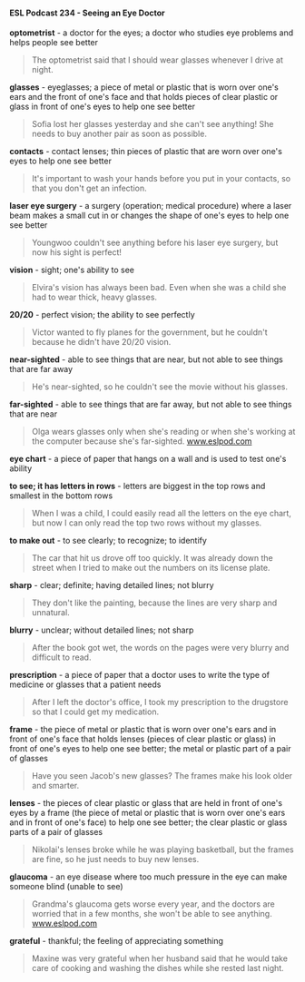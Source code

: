 #### ESL Podcast 234 - Seeing an Eye Doctor

**optometrist** - a doctor for the eyes; a doctor who studies eye problems and
helps people see better

> The optometrist said that I should wear glasses whenever I drive at night.

**glasses** - eyeglasses; a piece of metal or plastic that is worn over one's ears
and the front of one's face and that holds pieces of clear plastic or glass in front
of one's eyes to help one see better

> Sofia lost her glasses yesterday and she can't see anything! She needs to buy
another pair as soon as possible.

**contacts** - contact lenses; thin pieces of plastic that are worn over one's eyes to
help one see better

> It's important to wash your hands before you put in your contacts, so that you
don't get an infection.

**laser eye surgery** - a surgery (operation; medical procedure) where a laser
beam makes a small cut in or changes the shape of one's eyes to help one see
better

> Youngwoo couldn't see anything before his laser eye surgery, but now his sight
is perfect!

**vision** - sight; one's ability to see

> Elvira's vision has always been bad. Even when she was a child she had to
wear thick, heavy glasses.

**20/20** - perfect vision; the ability to see perfectly

> Victor wanted to fly planes for the government, but he couldn't because he
didn't have 20/20 vision.

**near-sighted** - able to see things that are near, but not able to see things that
are far away

> He's near-sighted, so he couldn't see the movie without his glasses.

**far-sighted** - able to see things that are far away, but not able to see things that
are near

> Olga wears glasses only when she's reading or when she's working at the
computer because she's far-sighted.
www.eslpod.com

**eye chart** - a piece of paper that hangs on a wall and is used to test one's ability

**to see; it has letters in rows** - letters are biggest in the top rows and smallest in
the bottom rows

> When I was a child, I could easily read all the letters on the eye chart, but now I
can only read the top two rows without my glasses.

**to make out** - to see clearly; to recognize; to identify

> The car that hit us drove off too quickly. It was already down the street when I
tried to make out the numbers on its license plate.

**sharp** - clear; definite; having detailed lines; not blurry

> They don't like the painting, because the lines are very sharp and unnatural.

**blurry** - unclear; without detailed lines; not sharp

> After the book got wet, the words on the pages were very blurry and difficult to
read.

**prescription** - a piece of paper that a doctor uses to write the type of medicine
or glasses that a patient needs

> After I left the doctor's office, I took my prescription to the drugstore so that I
could get my medication.

**frame** - the piece of metal or plastic that is worn over one's ears and in front of
one's face that holds lenses (pieces of clear plastic or glass) in front of one's
eyes to help one see better; the metal or plastic part of a pair of glasses

> Have you seen Jacob's new glasses? The frames make his look older and
smarter.

**lenses** - the pieces of clear plastic or glass that are held in front of one's eyes by
a frame (the piece of metal or plastic that is worn over one's ears and in front of
one's face) to help one see better; the clear plastic or glass parts of a pair of
glasses

> Nikolai's lenses broke while he was playing basketball, but the frames are fine,
so he just needs to buy new lenses.

**glaucoma** - an eye disease where too much pressure in the eye can make
someone blind (unable to see)

> Grandma's glaucoma gets worse every year, and the doctors are worried that in
a few months, she won't be able to see anything.
www.eslpod.com

**grateful** - thankful; the feeling of appreciating something

> Maxine was very grateful when her husband said that he would take care of
cooking and washing the dishes while she rested last night.


